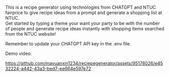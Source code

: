 This is a recipe generator using technologies from CHATGPT and NTUC fairprice to give recipe ideas from a prompt and generate a shopping list at NTUC. <br>
Get started by typing a theme your want your party to be with the number of people and generate recipe ideas instantly with shopping items searched from the NTUC website! <br>

Remember to update your CHATGPT API key in the .env file.

Demo video: 

https://github.com/mayuanxin1234/reciepegenerator/assets/95178026/e4532224-a442-43a3-bed7-ee664e597e72

